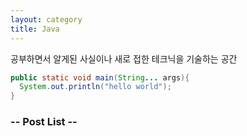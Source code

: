 ```yaml
---
layout: category
title: Java
---
```


공부하면서 알게된 사실이나 새로 접한 테크닉을 기술하는 공간

```java
public static void main(String... args){
  System.out.println("hello world");
}
```

### -- Post List --
